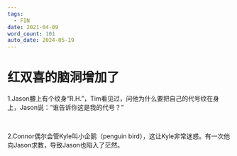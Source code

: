 ```yaml
---
tags:
  - FIN
date: 2021-04-09
word_count: 101
auto_date: 2024-05-19
---
```


# 红双喜的脑洞增加了

1.Jason腰上有个纹身“R.H.”，Tim看见过，问他为什么要把自己的代号纹在身上，Jason说：“谁告诉你这是我的代号？”

<br>

2.Connor偶尔会管Kyle叫小企鹅（penguin bird），这让Kyle非常迷惑。有一次他向Jason求教，导致Jason也陷入了茫然。
